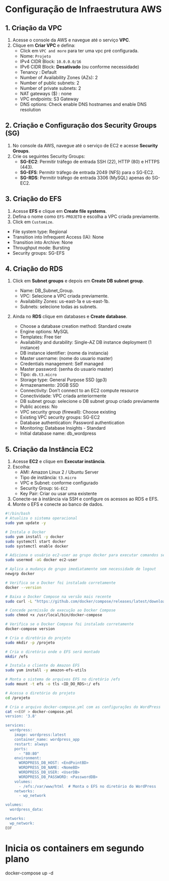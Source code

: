 # Configuração de Infraestrutura AWS
## 1. Criação da VPC

1. Acesse o console da AWS e navegue até o serviço **VPC**.
2. Clique em **Criar VPC** e defina:
   - Click em `VPC and more` para ter uma vpc pré configurada.
   - Nome: `Projeto`
   - IPv4 CIDR Block: `10.0.0.0/16`
   - IPv6 CIDR Block: **Desativado** (ou conforme necessidade)
   - Tenancy : Default
   - Number of Availability Zones (AZs): 2
   - Number of public subnets: 2
   - Number of private subnets: 2
   - NAT gateways ($) : none
   - VPC endpoints: S3 Gateway
   - DNS options: Check enable DNS hostnames and enable DNS resolution

## 2. Criação e Configuração dos Security Groups (SG)

1. No console da AWS, navegue até o serviço de EC2 e acesse **Security Groups**.
2. Crie os seguintes Security Groups:
   - **SG-EC2**: Permitir tráfego de entrada SSH (22), HTTP (80) e HTTPS (443).
   - **SG-EFS**: Permitir tráfego de entrada 2049 (NFS) para o SG-EC2.
   - **SG-RDS**: Permitir tráfego de entrada 3306 (MySQL) apenas do SG-EC2.

## 3. Criação do EFS

1. Acesse **EFS** e clique em **Create file systems**.
2. Defina o nome como `EFS-PROJETO` e escolha a VPC criada previamente.
3. Click em `Customize`.
 - File system type: Regional
 - Transition into Infrequent Access (IA): None
 - Transition into Archive: None
 - Throughput mode: Bursting
 - Security groups: SG-EFS

## 4. Criação do RDS
1. Click em **Subnet groups** e depois em **Create DB subnet group**.
     - Name: DB_Subnet_Group.
     - VPC: Selecione a VPC criada previamente.
     - Availability Zones: us-east-1a e us-east-1b.
     - Subnets: selecione todas as subnets.
       
3. Ainda no **RDS** clique em databases e **Create database**.
   - Choose a database creation method: Standard create
   - Engine options: MySQL
   - Templates: Free tier
   - Availability and durability: Single-AZ DB instance deployment (1 instance)
   - DB instance identifier: (nome da instancia)
   - Master username: (nome do usuario master)
   - Credentials management: Self managed
   - Master password: (senha do usuario master)
   - Tipo: `db.t3.micro`
   - Storage type: General Purpose SSD (gp3)
   - Armazenamento: 20GB SSD
   - Connectivity: Don’t connect to an EC2 compute resource
   - Conectividade: VPC criada anteriormente
   - DB subnet group: selecione o DB subnet group criado previamente
   - Public access: No
   - VPC security group (firewall): Choose existing
   - Existing VPC security groups: SG-EC2
   - Database authentication: Password authentication
   - Monitoring: Database Insights - Standard
   - Initial database name: db_wordpress
  

## 5. Criação da Instância EC2

1. Acesse **EC2** e clique em **Executar instância**.
2. Escolha:
   - AMI: Amazon Linux 2 / Ubuntu Server
   - Tipo de instância: `t3.micro`
   - VPC e Subnet: conforme configurado
   - Security Group: `SG-EC2`
   - Key Pair: Criar ou usar uma existente
3. Conecte-se à instância via SSH e configure os acessos ao RDS e EFS.
4. Monte o EFS e conecte ao banco de dados.

 
``` sh
#!/bin/bash
# Atualiza o sistema operacional
sudo yum update -y

# Instala o Docker
sudo yum install -y docker
sudo systemctl start docker
sudo systemctl enable docker

# Adiciona o usuário ec2-user ao grupo docker para executar comandos sem sudo
sudo usermod -aG docker ec2-user

# Aplica a mudança de grupo imediatamente sem necessidade de logout
newgrp docker

# Verifica se o Docker foi instalado corretamente
docker --version

# Baixa o Docker Compose na versão mais recente
sudo curl -L "https://github.com/docker/compose/releases/latest/download/docker-compose-linux-x86_64" -o /usr/local/bin/docker-compose

# Concede permissão de execução ao Docker Compose
sudo chmod +x /usr/local/bin/docker-compose

# Verifica se o Docker Compose foi instalado corretamente
docker-compose version

# Cria o diretório do projeto
sudo mkdir -p /projeto

# Cria o diretório onde o EFS será montado
mkdir /efs

# Instala o cliente do Amazon EFS
sudo yum install -y amazon-efs-utils

# Monta o sistema de arquivos EFS no diretório /efs
sudo mount -t efs -o tls <ID_DO_RDS>:/ efs

# Acessa o diretório do projeto
cd /projeto

# Cria o arquivo docker-compose.yml com as configurações do WordPress
cat <<EOF > docker-compose.yml
version: '3.8'

services:
  wordpress:
    image: wordpress:latest
    container_name: wordpress_app
    restart: always
    ports:
      - "80:80"
    environment:
      WORDPRESS_DB_HOST: <EndPointBD>
      WORDPRESS_DB_NAME: <NomeBD>
      WORDPRESS_DB_USER: <UserDB>
      WORDPRESS_DB_PASSWORD: <PasswordDB>
    volumes:
      - /efs:/var/www/html  # Monta o EFS no diretório do WordPress
    networks:
      - wp_network

volumes:
  wordpress_data:

networks:
  wp_network:
EOF
```

# Inicia os containers em segundo plano
docker-compose up -d
